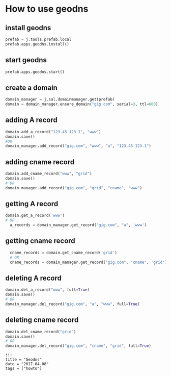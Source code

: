 # How to use geodns

## install geodns
```python
prefab = j.tools.prefab.local
prefab.apps.geodns.install()
```
## start geodns
```python
prefab.apps.geodns.start()
```

## create a domain

```python
domain_manager = j.sal.domainmanager.get(prefab)
domain = domain_manager.ensure_domain("gig.com", serial=3, ttl=600)
```
## adding **A** record


```python
domain.add_a_record("123.45.123.1", "www")
domain.save()
#OR
domain_manager.add_record("gig.com", "www", "a", "123.45.123.1")
```


## adding **cname** record
```python
domain.add_cname_record("www", "grid")
domain.save()
# OR
domain_manager.add_record("gig.com", "grid", "cname", "www")
```

## getting **A** record
```python
domain.get_a_record('www')
# OR
  a_records = domain_manager.get_record("gig.com", "a", 'www')
```

## getting **cname** record
```python
  cname_records = domain.get_cname_record('grid')
  # OR
  cname_records = domain_manager.get_record("gig.com", "cname", 'grid')
```
## deleting **A** record
```python
domain.del_a_record("www", full=True)
domain.save()
# OR
domain_manager.del_record("gig.com", "a", "www", full=True)
```

## deleting **cname** record
```python
domain.del_cname_record("grid")
domain.save()
# OR
domain_manager.del_record("gig.com", "cname", "grid", full=True)
```

```
!!!
title = "Geodns"
date = "2017-04-08"
tags = ["howto"]
```
